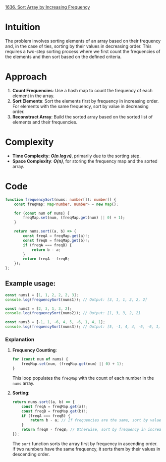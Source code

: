 [1636. Sort Array by Increasing Frequency](https://leetcode.com/problems/sort-array-by-increasing-frequency/)

# Intuition
The problem involves sorting elements of an array based on their frequency and, in the case of ties, sorting by their values in decreasing order. This requires a two-step sorting process where we first count the frequencies of the elements and then sort based on the defined criteria.

# Approach
1. **Count Frequencies**: Use a hash map to count the frequency of each element in the array.
2. **Sort Elements**: Sort the elements first by frequency in increasing order. For elements with the same frequency, sort by value in decreasing order.
3. **Reconstruct Array**: Build the sorted array based on the sorted list of elements and their frequencies.

# Complexity
- **Time Complexity**: ***O(n log n)***, primarily due to the sorting step.
- **Space Complexity**: ***O(n)***, for storing the frequency map and the sorted array.

# Code 

```typescript
function frequencySort(nums: number[]): number[] {
    const freqMap: Map<number, number> = new Map();

    for (const num of nums) {
        freqMap.set(num, (freqMap.get(num) || 0) + 1);
    }

    return nums.sort((a, b) => {
        const freqA = freqMap.get(a)!;
        const freqB = freqMap.get(b)!;
        if (freqA === freqB) {
            return b - a;
        }
        return freqA - freqB;
    });
};

```

## Example usage:
```typescript
const nums1 = [1, 1, 2, 2, 2, 3];
console.log(frequencySort(nums1)); // Output: [3, 1, 1, 2, 2, 2]

const nums2 = [2, 3, 1, 3, 2];
console.log(frequencySort(nums2)); // Output: [1, 3, 3, 2, 2]

const nums3 = [-1, 1, -6, 4, 5, -6, 1, 4, 1];
console.log(frequencySort(nums3)); // Output: [5, -1, 4, 4, -6, -6, 1, 1, 1]
```

### Explanation
1. **Frequency Counting**:
   ```typescript
   for (const num of nums) {
       freqMap.set(num, (freqMap.get(num) || 0) + 1);
   }
   ```
   This loop populates the `freqMap` with the count of each number in the `nums` array.

2. **Sorting**:
   ```typescript
   return nums.sort((a, b) => {
       const freqA = freqMap.get(a)!;
       const freqB = freqMap.get(b)!;
       if (freqA === freqB) {
           return b - a; // If frequencies are the same, sort by value in decreasing order
       }
       return freqA - freqB; // Otherwise, sort by frequency in increasing order
   });
   ```
   The `sort` function sorts the array first by frequency in ascending order. If two numbers have the same frequency, it sorts them by their values in descending order.